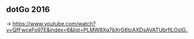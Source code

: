 dotGo 2016
-

->
https://www.youtube.com/watch?v=QfFwceFo97E&index=6&list=PLMW8Xq7bXrG6tcAXDsAVATUbrflLOsIG_
